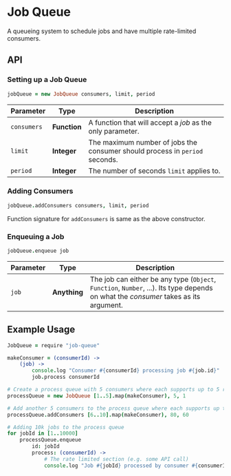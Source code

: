 # Job Queue

A queueing system to schedule jobs and have multiple rate-limited consumers.

## API

### Setting up a Job Queue

```coffeescript
jobQueue = new JobQueue consumers, limit, period
```

|Parameter|Type|Description|
|---|---|---|
|`consumers`|**Function**|A function that will accept a *job* as the only parameter.|
|`limit`|**Integer**|The maximum number of jobs the consumer should process in `period` seconds.|
|`period`|**Integer**|The number of seconds `limit` applies to.|

### Adding Consumers

```coffeescript
jobQueue.addConsumers consumers, limit, period
```
Function signature for `addConsumers` is same as the above constructor.

### Enqueuing a Job

```coffeescript
jobQueue.enqueue job
```

|Parameter|Type|Description|
|---|---|---|
|`job`|**Anything**| The job can either be any type (`Object`, `Function`, `Number`, ...). Its type depends on what the *consumer* takes as its argument.|

## Example Usage

```coffeescript
JobQueue = require "job-queue"

makeConsumer = (consumerId) ->
	(job) ->
		console.log "Consumer #{consumerId} processing job #{job.id}"
		job.process consumerId

# Create a process queue with 5 consumers where each supports up to 5 requests per second
processQueue = new JobQueue [1..5].map(makeConsumer), 5, 1

# Add another 5 consumers to the process queue where each supports up to 80 jobs per minute
processQueue.addConsumers [6..10].map(makeConsumer), 80, 60

# Adding 10k jobs to the process queue
for jobId in [1..10000]
	processQueue.enqueue
		id: jobId
		process: (consumerId) ->
			# The rate limited section (e.g. some API call)
			console.log "Job #{jobId} processed by consumer #{consumerId}"
```